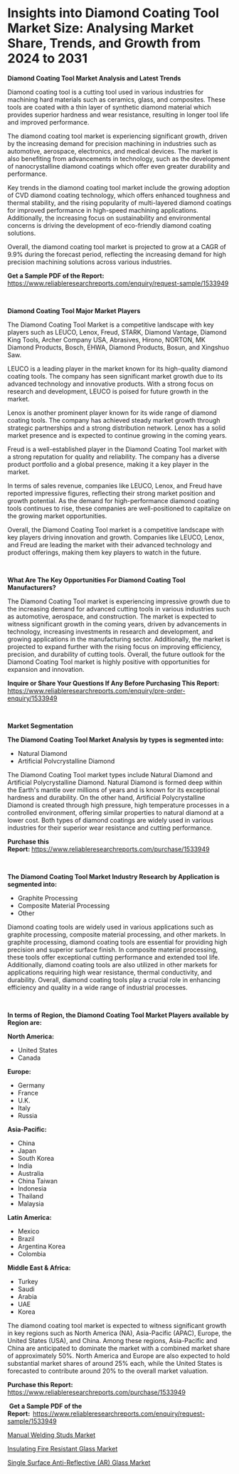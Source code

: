 <p><h1>Insights into Diamond Coating Tool Market Size: Analysing Market Share, Trends, and Growth from 2024 to 2031</h1></p><p><strong>Diamond Coating Tool Market Analysis and Latest Trends</strong></p>
<p><p>Diamond coating tool is a cutting tool used in various industries for machining hard materials such as ceramics, glass, and composites. These tools are coated with a thin layer of synthetic diamond material which provides superior hardness and wear resistance, resulting in longer tool life and improved performance.</p><p>The diamond coating tool market is experiencing significant growth, driven by the increasing demand for precision machining in industries such as automotive, aerospace, electronics, and medical devices. The market is also benefiting from advancements in technology, such as the development of nanocrystalline diamond coatings which offer even greater durability and performance.</p><p>Key trends in the diamond coating tool market include the growing adoption of CVD diamond coating technology, which offers enhanced toughness and thermal stability, and the rising popularity of multi-layered diamond coatings for improved performance in high-speed machining applications. Additionally, the increasing focus on sustainability and environmental concerns is driving the development of eco-friendly diamond coating solutions.</p><p>Overall, the diamond coating tool market is projected to grow at a CAGR of 9.9% during the forecast period, reflecting the increasing demand for high precision machining solutions across various industries.</p></p>
<p><strong>Get a Sample PDF of the Report:&nbsp;</strong> <a href="https://www.reliableresearchreports.com/enquiry/request-sample/1533949">https://www.reliableresearchreports.com/enquiry/request-sample/1533949</a></p>
<p>&nbsp;</p>
<p><strong>Diamond Coating Tool Major Market Players</strong></p>
<p><p>The Diamond Coating Tool Market is a competitive landscape with key players such as LEUCO, Lenox, Freud, STARK, Diamond Vantage, Diamond King Tools, Archer Company USA, Abrasives, Hirono, NORTON, MK Diamond Products, Bosch, EHWA, Diamond Products, Bosun, and Xingshuo Saw. </p><p>LEUCO is a leading player in the market known for its high-quality diamond coating tools. The company has seen significant market growth due to its advanced technology and innovative products. With a strong focus on research and development, LEUCO is poised for future growth in the market.</p><p>Lenox is another prominent player known for its wide range of diamond coating tools. The company has achieved steady market growth through strategic partnerships and a strong distribution network. Lenox has a solid market presence and is expected to continue growing in the coming years.</p><p>Freud is a well-established player in the Diamond Coating Tool market with a strong reputation for quality and reliability. The company has a diverse product portfolio and a global presence, making it a key player in the market.</p><p>In terms of sales revenue, companies like LEUCO, Lenox, and Freud have reported impressive figures, reflecting their strong market position and growth potential. As the demand for high-performance diamond coating tools continues to rise, these companies are well-positioned to capitalize on the growing market opportunities.</p><p>Overall, the Diamond Coating Tool market is a competitive landscape with key players driving innovation and growth. Companies like LEUCO, Lenox, and Freud are leading the market with their advanced technology and product offerings, making them key players to watch in the future.</p></p>
<p>&nbsp;</p>
<p><strong>What Are The Key Opportunities For Diamond Coating Tool Manufacturers?</strong></p>
<p><p>The Diamond Coating Tool market is experiencing impressive growth due to the increasing demand for advanced cutting tools in various industries such as automotive, aerospace, and construction. The market is expected to witness significant growth in the coming years, driven by advancements in technology, increasing investments in research and development, and growing applications in the manufacturing sector. Additionally, the market is projected to expand further with the rising focus on improving efficiency, precision, and durability of cutting tools. Overall, the future outlook for the Diamond Coating Tool market is highly positive with opportunities for expansion and innovation.</p></p>
<p><strong>Inquire or Share Your Questions If Any Before Purchasing This Report:</strong> <a href="https://www.reliableresearchreports.com/enquiry/pre-order-enquiry/1533949">https://www.reliableresearchreports.com/enquiry/pre-order-enquiry/1533949</a></p>
<p>&nbsp;</p>
<p><strong>Market Segmentation</strong></p>
<p><strong>The Diamond Coating Tool Market Analysis by types is segmented into:</strong></p>
<p><ul><li>Natural Diamond</li><li>Artificial Polvcrystalline Diamond</li></ul></p>
<p><p>The Diamond Coating Tool market types include Natural Diamond and Artificial Polycrystalline Diamond. Natural Diamond is formed deep within the Earth's mantle over millions of years and is known for its exceptional hardness and durability. On the other hand, Artificial Polycrystalline Diamond is created through high pressure, high temperature processes in a controlled environment, offering similar properties to natural diamond at a lower cost. Both types of diamond coatings are widely used in various industries for their superior wear resistance and cutting performance.</p></p>
<p><strong>Purchase this Report:&nbsp;</strong><a href="https://www.reliableresearchreports.com/purchase/1533949">https://www.reliableresearchreports.com/purchase/1533949</a></p>
<p>&nbsp;</p>
<p><strong>The Diamond Coating Tool Market Industry Research by Application is segmented into:</strong></p>
<p><ul><li>Graphite Processing</li><li>Composite Material Processing</li><li>Other</li></ul></p>
<p><p>Diamond coating tools are widely used in various applications such as graphite processing, composite material processing, and other markets. In graphite processing, diamond coating tools are essential for providing high precision and superior surface finish. In composite material processing, these tools offer exceptional cutting performance and extended tool life. Additionally, diamond coating tools are also utilized in other markets for applications requiring high wear resistance, thermal conductivity, and durability. Overall, diamond coating tools play a crucial role in enhancing efficiency and quality in a wide range of industrial processes.</p></p>
<p>&nbsp;</p>
<p><strong>In terms of Region, the Diamond Coating Tool Market Players available by Region are:</strong></p>
<p>
    <p> <strong> North America: </strong>
        <ul>
            <li>United States</li>
            <li>Canada</li>
        </ul>
        </p> 
    <p> <strong> Europe: </strong>
        <ul>
            <li>Germany</li>
            <li>France</li>
            <li>U.K.</li>
            <li>Italy</li>
            <li>Russia</li>
        </ul>
        </p> 
    <p> <strong> Asia-Pacific: </strong>
        <ul>
            <li>China</li>
            <li>Japan</li>
            <li>South Korea</li>
            <li>India</li>
            <li>Australia</li>
            <li>China Taiwan</li>
            <li>Indonesia</li>
            <li>Thailand</li>
            <li>Malaysia</li>
        </ul>
        </p> 
    <p> <strong> Latin America: </strong>
        <ul>
            <li>Mexico</li>
            <li>Brazil</li>
            <li>Argentina Korea</li>
            <li>Colombia</li>
        </ul>
        </p> 
    <p> <strong> Middle East & Africa: </strong>
        <ul>
            <li>Turkey</li>
            <li>Saudi</li>
            <li>Arabia</li>
            <li>UAE</li>
            <li>Korea</li>
        </ul>
    </p>
    </p>
<p><p>The diamond coating tool market is expected to witness significant growth in key regions such as North America (NA), Asia-Pacific (APAC), Europe, the United States (USA), and China. Among these regions, Asia-Pacific and China are anticipated to dominate the market with a combined market share of approximately 50%. North America and Europe are also expected to hold substantial market shares of around 25% each, while the United States is forecasted to contribute around 20% to the overall market valuation.</p></p>
<p><strong>Purchase this Report: </strong><a href="https://www.reliableresearchreports.com/purchase/1533949">https://www.reliableresearchreports.com/purchase/1533949</a></p>
<p>&nbsp;<strong>Get a Sample PDF of the Report:&nbsp;&nbsp;</strong><a href="https://www.reliableresearchreports.com/enquiry/request-sample/1533949">https://www.reliableresearchreports.com/enquiry/request-sample/1533949</a></p>
<p><strong></strong></p>
<p><p><a href="https://github.com/kosella/Market-Research-Report-List-2/blob/main/manual-welding-studs-market.md">Manual Welding Studs Market</a></p><p><a href="https://github.com/kufem1/Market-Research-Report-List-1/blob/main/insulating-fire-resistant-glass-market.md">Insulating Fire Resistant Glass Market</a></p><p><a href="https://github.com/nathandecarvalho/Market-Research-Report-List-2/blob/main/single-surface-anti-reflective-ar-glass-market.md">Single Surface Anti-Reflective (AR) Glass Market</a></p></p>
